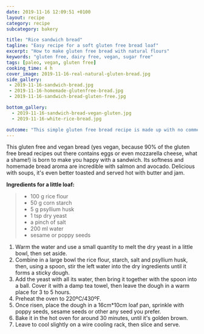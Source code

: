 ```yaml
---
date: 2019-11-16 12:09:51 +0100
layout: recipe
category: recipe
subcategory: bakery

title: "Rice sandwich bread"
tagline: "Easy recipe for a soft gluten free bread loaf"
excerpt: "How to make gluten free bread with natural flours"
keywords: "gluten free, dairy free, vegan, sugar free"
tags: [paleo, vegan, gluten free]
cooking_time: 4 h
cover_image: 2019-11-16-real-natural-gluten-bread.jpg
side_gallery:
 - 2019-11-16-sandwich-bread.jpg
 - 2019-11-16-homemade-glutenfree-bread.jpg
 - 2019-11-16-sandwich-bread-gluten-free.jpg

bottom_gallery:
  - 2019-11-16-sandwich-bread-vegan-gluten.jpg
  - 2019-11-16-white-rice-bread.jpg

outcome: "This simple gluten free bread recipe is made up with no commercial mix, just rice flour and corn starch. For a bigger loaf, you can directly double the dose.  Once cooled, you can easily slice it and freeze it to always have some slices on hand. You will be astonished by the homemade taste and its fluffy texture."
---
```


This gluten free and vegan bread (yes vegan, because 90% of the gluten free bread recipes out there contains eggs or even mozzarella cheese, what a shame!) is born to make you happy with a sandwich. Its softness and  homemade bread aroma are incredible with salmon and avocado. Delicious with soups, it's even better toasted and served hot with butter and jam.

__Ingredients for a little loaf:__

> - 100 g rice flour
> - 50 g corn starch
> - 5 g psyllium husk
> - 1 tsp dry yeast
> - a pinch of salt
> - 200 ml water
> - sesame or poppy seeds


1. Warm the water and use a small quantity to melt the dry yeast in a little bowl, then set aside. 
2. Combine in a large bowl the rice flour, starch, salt and psyllium husk, then, using a spoon, stir the left water into the dry ingredients until it forms a sticky dough.
3. Add the yeast with all its water, then bring it together with the spoon into a ball. Cover it with a damp tea towel, then leave the dough in a warm place for 3 to 5 hours.
4. Preheat the oven to 220ºC/430ºF.
5. Once risen, place the dough in a 16cm*10cm loaf pan, sprinkle with poppy seeds, sesame seeds or other any seed you prefer.
6. Bake it in the hot oven for around 30 minutes, until it's golden brown.
7. Leave to cool slightly on a wire cooling rack, then slice and serve.
